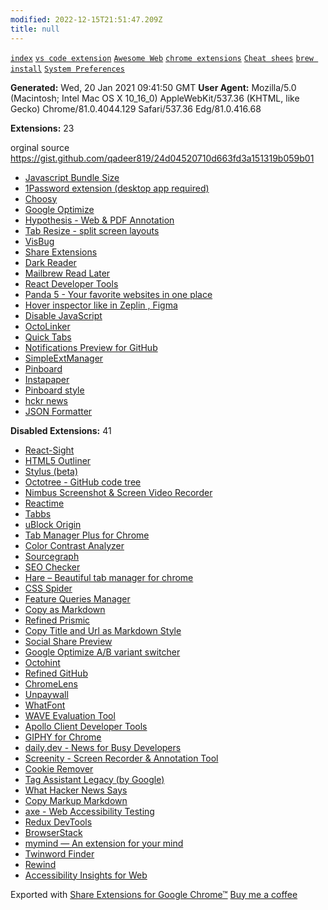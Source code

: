 ```yaml
---
modified: 2022-12-15T21:51:47.209Z
title: null
---
```


[`index`](./README.md)
[`vs code extension`](./md-files/My%20VS%20Code%20extensions.md)
[`Awesome Web`](./md-files/Awesome-Web-Development-Resources.md)
[`chrome extensions`](./md-files/chrom-extension.md)
[`Cheat shees`](./md-files/cheat%20sheets.md)
[`brew install`](./md-files/brew%20setup.md)
[`System Preferences`](./System%20Preferences.md)

<!-- [`System Preferences`](./System%20Preferences.md) -->
<!-- [`System Preferences`](./System%20Preferences.md) -->
<!-- [`System Preferences`](./System%20Preferences.md) -->
<!-- [`System Preferences`](./System%20Preferences.md) -->
<!-- [`System Preferences`](./System%20Preferences.md) -->
<!-- [`System Preferences`](./System%20Preferences.md) -->
<!-- [`System Preferences`](./System%20Preferences.md) -->
<!-- [`System Preferences`](./System%20Preferences.md) -->
<!-- [`System Preferences`](./System%20Preferences.md) -->
<!-- [`System Preferences`](./System%20Preferences.md) -->
<!-- [`System Preferences`](./System%20Preferences.md) -->
<!-- [`System Preferences`](./System%20Preferences.md) -->
<!-- [`System Preferences`](./System%20Preferences.md) -->
<!-- [`System Preferences`](./System%20Preferences.md) -->
<!-- [`System Preferences`](./System%20Preferences.md) -->

**Generated:** Wed, 20 Jan 2021 09:41:50 GMT
**User Agent:** Mozilla/5.0 (Macintosh; Intel Mac OS X 10_16_0) AppleWebKit/537.36 (KHTML, like Gecko) Chrome/81.0.4044.129 Safari/537.36 Edg/81.0.416.68

**Extensions:** 23

orginal source https://gist.github.com/qadeer819/24d04520710d663fd3a151319b059b01

- [Javascript Bundle Size](https://chrome.google.com/webstore/detail/aojdnjnhhjmokccbelfdocgiedioienh)
- [1Password extension (desktop app required)](https://chrome.google.com/webstore/detail/aomjjhallfgjeglblehebfpbcfeobpgk)
- [Choosy](https://chrome.google.com/webstore/detail/baecahhpgcpccohoeipmdkkbemhjhfmc)
- [Google Optimize](https://chrome.google.com/webstore/detail/bhdplaindhdkiflmbfbciehdccfhegci)
- [Hypothesis - Web & PDF Annotation](https://chrome.google.com/webstore/detail/bjfhmglciegochdpefhhlphglcehbmek)
- [Tab Resize - split screen layouts](https://chrome.google.com/webstore/detail/bkpenclhmiealbebdopglffmfdiilejc)
- [VisBug](https://chrome.google.com/webstore/detail/cdockenadnadldjbbgcallicgledbeoc)
- [Share Extensions](https://chrome.google.com/webstore/detail/chdafcbnfkfenoeejpaeenpdamhmalhe)
- [Dark Reader](https://chrome.google.com/webstore/detail/eimadpbcbfnmbkopoojfekhnkhdbieeh)
- [Mailbrew Read Later](https://chrome.google.com/webstore/detail/fgcpnflfkoclnkgkkimfpbehjopdfdem)
- [React Developer Tools](https://chrome.google.com/webstore/detail/fmkadmapgofadopljbjfkapdkoienihi)
- [Panda 5 - Your favorite websites in one place](https://chrome.google.com/webstore/detail/haafibkemckmbknhfkiiniobjpgkebko)
- [Hover inspector like in Zeplin , Figma](https://chrome.google.com/webstore/detail/jbhnejndccdjigppalbbiphlbaaehpln)
- [Disable JavaScript](https://chrome.google.com/webstore/detail/jfpdlihdedhlmhlbgooailmfhahieoem)
- [OctoLinker](https://chrome.google.com/webstore/detail/jlmafbaeoofdegohdhinkhilhclaklkp)
- [Quick Tabs](https://chrome.google.com/webstore/detail/jnjfeinjfmenlddahdjdmgpbokiacbbb)
- [Notifications Preview for GitHub](https://chrome.google.com/webstore/detail/kgilejfahkjidpaclkepbdoeioeohfmj)
- [SimpleExtManager](https://chrome.google.com/webstore/detail/kniehgiejgnnpgojkdhhjbgbllnfkfdk)
- [Pinboard](https://chrome.google.com/webstore/detail/lclbbneapfiaihigbkalcoophalpbapl)
- [Instapaper](https://chrome.google.com/webstore/detail/ldjkgaaoikpmhmkelcgkgacicjfbofhh)
- [Pinboard style](https://chrome.google.com/webstore/detail/mmcabafimbenknlnlndkdfjgfkkljhmg)
- [hckr news](https://chrome.google.com/webstore/detail/mnlaodleonmmfkdhfofamacceeikgecp)
- [JSON Formatter](https://chrome.google.com/webstore/detail/njpoigijhgbionbfdbaopheedbpdoddi)

**Disabled Extensions:** 41

- [React-Sight](https://chrome.google.com/webstore/detail/aalppolilappfakpmdfdkpppdnhpgifn)
- [HTML5 Outliner](https://chrome.google.com/webstore/detail/afoibpobokebhgfnknfndkgemglggomo)
- [Stylus (beta)](https://chrome.google.com/webstore/detail/apmmpaebfobifelkijhaljbmpcgbjbdo)
- [Octotree - GitHub code tree](https://chrome.google.com/webstore/detail/bkhaagjahfmjljalopjnoealnfndnagc)
- [Nimbus Screenshot & Screen Video Recorder](https://chrome.google.com/webstore/detail/bpconcjcammlapcogcnnelfmaeghhagj)
- [Reactime](https://chrome.google.com/webstore/detail/cgibknllccemdnfhfpmjhffpjfeidjga)
- [Tabbs](https://chrome.google.com/webstore/detail/cicnbbdlbjaoioilpbdioeeaockgbhfi)
- [uBlock Origin](https://chrome.google.com/webstore/detail/cjpalhdlnbpafiamejdnhcphjbkeiagm)
- [Tab Manager Plus for Chrome](https://chrome.google.com/webstore/detail/cnkdjjdmfiffagllbiiilooaoofcoeff)
- [Color Contrast Analyzer](https://chrome.google.com/webstore/detail/dagdlcijhfbmgkjokkjicnnfimlebcll)
- [Sourcegraph](https://chrome.google.com/webstore/detail/dgjhfomjieaadpoljlnidmbgkdffpack)
- [SEO Checker](https://chrome.google.com/webstore/detail/dpicmbegekglgcekejhdembpjblcdhlm)
- [Hare – Beautiful tab manager for chrome](https://chrome.google.com/webstore/detail/elklpfhmdbclpenlnljkfknnijnjnmon)
- [CSS Spider](https://chrome.google.com/webstore/detail/eneakgbflmejjpkogbdmebjbfcdebjik)
- [Feature Queries Manager](https://chrome.google.com/webstore/detail/fbhgnconlfgmienbmpbeeenffagggonp)
- [Copy as Markdown](https://chrome.google.com/webstore/detail/fkeaekngjflipcockcnpobkpbbfbhmdn)
- [Refined Prismic](https://chrome.google.com/webstore/detail/fkgbihdffeadajmibmljcdocfdhkilin)
- [Copy Title and Url as Markdown Style](https://chrome.google.com/webstore/detail/fpmbiocnfbjpajgeaicmnjnnokmkehil)
- [Social Share Preview](https://chrome.google.com/webstore/detail/ggnikicjfklimmffbkhknndafpdlabib)
- [Google Optimize A/B variant switcher](https://chrome.google.com/webstore/detail/gphfjjjpbimgfjobcjgfccahepoofkhl)
- [Octohint](https://chrome.google.com/webstore/detail/hbkpjkfdheainjkkebeoofkpgddnnbpk)
- [Refined GitHub](https://chrome.google.com/webstore/detail/hlepfoohegkhhmjieoechaddaejaokhf)
- [ChromeLens](https://chrome.google.com/webstore/detail/idikgljglpfilbhaboonnpnnincjhjkd)
- [Unpaywall](https://chrome.google.com/webstore/detail/iplffkdpngmdjhlpjmppncnlhomiipha)
- [WhatFont](https://chrome.google.com/webstore/detail/jabopobgcpjmedljpbcaablpmlmfcogm)
- [WAVE Evaluation Tool](https://chrome.google.com/webstore/detail/jbbplnpkjmmeebjpijfedlgcdilocofh)
- [Apollo Client Developer Tools](https://chrome.google.com/webstore/detail/jdkknkkbebbapilgoeccciglkfbmbnfm)
- [GIPHY for Chrome](https://chrome.google.com/webstore/detail/jlleokkdhkflpmghiioglgmnminbekdi)
- [daily.dev - News for Busy Developers](https://chrome.google.com/webstore/detail/jlmpjdjjbgclbocgajdjefcidcncaied)
- [Screenity - Screen Recorder & Annotation Tool](https://chrome.google.com/webstore/detail/kbbdabhdfibnancpjfhlkhafgdilcnji)
- [Cookie Remover](https://chrome.google.com/webstore/detail/kcgpggonjhmeaejebeoeomdlohicfhce)
- [Tag Assistant Legacy (by Google)](https://chrome.google.com/webstore/detail/kejbdjndbnbjgmefkgdddjlbokphdefk)
- [What Hacker News Says](https://chrome.google.com/webstore/detail/khgegkjchclhgpglloficdmdannlpmoi)
- [Copy Markup Markdown](https://chrome.google.com/webstore/detail/kjolnndanembeldfjpchaipfopflpdph)
- [axe - Web Accessibility Testing](https://chrome.google.com/webstore/detail/lhdoppojpmngadmnindnejefpokejbdd)
- [Redux DevTools](https://chrome.google.com/webstore/detail/lmhkpmbekcpmknklioeibfkpmmfibljd)
- [BrowserStack](https://chrome.google.com/webstore/detail/nkihdmlheodkdfojglpcjjmioefjahjb)
- [mymind — An extension for your mind](https://chrome.google.com/webstore/detail/nmgcefdhjpjefhgcpocffdlibknajbmj)
- [Twinword Finder](https://chrome.google.com/webstore/detail/npghlhgagddknpcccbgncondbkdpehof)
- [Rewind](https://chrome.google.com/webstore/detail/oghafdocdmlkkjipdmnikdcgekjpiapf)
- [Accessibility Insights for Web](https://chrome.google.com/webstore/detail/pbjjkligggfmakdaogkfomddhfmpjeni)

Exported with [Share Extensions for Google Chrome™](https://chrome.google.com/webstore/detail/chdafcbnfkfenoeejpaeenpdamhmalhe)
[Buy me a coffee](https://bit.ly/coffeeforprintminion)
